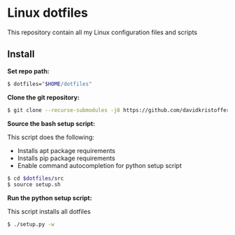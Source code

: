 # Linux dotfiles

This repository contain all my Linux configuration files and scripts

## Install

**Set repo path:**

```bash
$ dotfiles="$HOME/dotfiles"
```

**Clone the git repository:**

```bash
$ git clone --recurse-submodules -j8 https://github.com/davidkristoffersen/dotfiles.git $dotfiles
```

**Source the bash setup script:**

This script does the following:

- Installs apt package requirements
- Installs pip package requirements
- Enable command autocompletion for python setup script

```bash
$ cd $dotfiles/src
$ source setup.sh
```

**Run the python setup script:**

This script installs all dotfiles

```bash
$ ./setup.py -w
```
